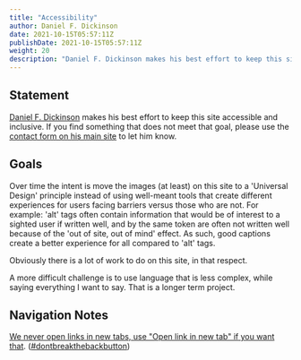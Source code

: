 ```yaml
---
title: "Accessibility"
author: Daniel F. Dickinson
date: 2021-10-15T05:57:11Z
publishDate: 2021-10-15T05:57:11Z
weight: 20
description: "Daniel F. Dickinson makes his best effort to keep this site (hugo-dfd-responsive-images.wildtechgarden.ca) accessible and inclusive"
---
```


## Statement

[Daniel F. Dickinson](https://www.wildtechgarden.ca/about) makes his best effort to keep this site accessible and inclusive. If you find something that does not meet that goal, please use the [contact form on his main site](https://www.wildtechgarden.ca/contact) to let him know.

## Goals

Over time the intent is move the images (at least) on this site to a 'Universal Design' principle instead of using well-meant tools that create different experiences for users facing barriers versus those who are not. For example: 'alt' tags often contain information that would be of interest to a sighted user if written well, and by the same token are often not written well because of the 'out of site, out of mind' effect. As such, good captions create a better experience for all compared to 'alt' tags.

Obviously there is a lot of work to do on this site, in that respect.

A more difficult challenge is to use language that is less complex, while saying everything I want to say. That is a longer term project.

## Navigation Notes

[We never open links in new tabs, use "Open link in new tab" if you want that](https://www.wildtechgarden.ca/blog/accessible-design-no-blank/). ([#dontbreakthebackbutton](https://www.linkedin.com/feed/hashtag/?keywords=dontbreakthebackbutton))
